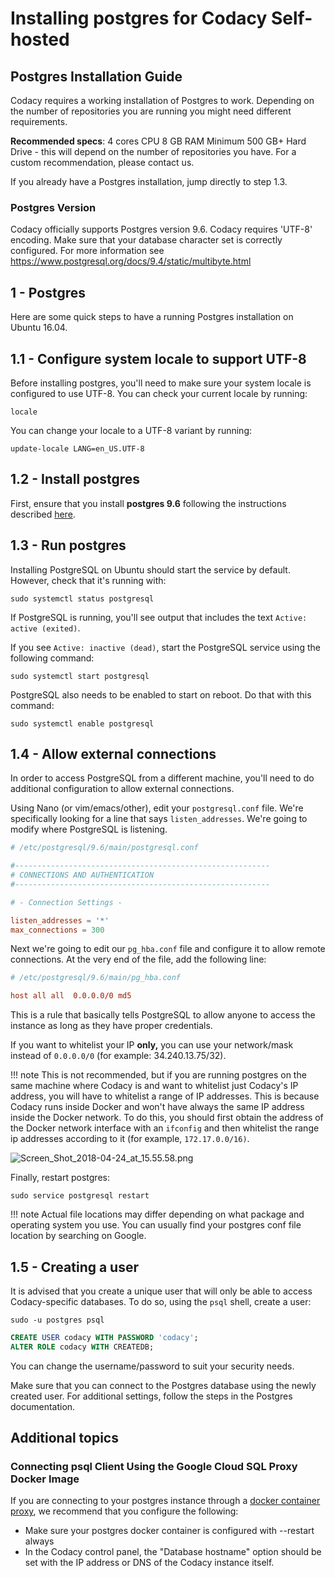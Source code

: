 # Installing postgres for Codacy Self-hosted

## Postgres Installation Guide

Codacy requires a working installation of Postgres to work. Depending on the number of repositories you are running you might need different requirements.

**Recommended specs**:
4 cores CPU
8 GB RAM
Minimum 500 GB+ Hard Drive - this will depend on the number of repositories you have. For a custom recommendation, please contact us.

If you already have a Postgres installation, jump directly to step 1.3.

### Postgres Version

Codacy officially supports Postgres version 9.6. Codacy requires 'UTF-8' encoding. Make sure that your database character set is correctly configured. For more information see
<https://www.postgresql.org/docs/9.4/static/multibyte.html>

## 1 - Postgres

Here are some quick steps to have a running Postgres installation on Ubuntu 16.04.

## 1.1 - Configure system locale to support UTF-8

Before installing postgres, you'll need to make sure your system locale is configured to use UTF-8. You can check your current locale by running:

`locale`

You can change your locale to a UTF-8 variant by running:

`update-locale LANG=en_US.UTF-8`

## 1.2 - Install postgres

First, ensure that you install **postgres 9.6** following the instructions described [here](https://www.postgresql.org/download/linux/ubuntu/).

## 1.3 - Run postgres

Installing PostgreSQL on Ubuntu should start the service by default. However, check that it's running with:

`sudo systemctl status postgresql`

If PostgreSQL is running, you'll see output that includes the text `Active: active (exited)`.

If you see `Active: inactive (dead)`, start the PostgreSQL service using the following command:

`sudo systemctl start postgresql`

PostgreSQL also needs to be enabled to start on reboot. Do that with this command:

`sudo systemctl enable postgresql`

## 1.4 - Allow external connections

In order to access PostgreSQL from a different machine, you'll need to do additional configuration to allow external connections. 

Using Nano (or vim/emacs/other), edit your `postgresql.conf` file. We're specifically looking for a line that says `listen_addresses`. We're going to modify where PostgreSQL is listening.

```conf
# /etc/postgresql/9.6/main/postgresql.conf

#---------------------------------------------------------
# CONNECTIONS AND AUTHENTICATION
#---------------------------------------------------------

# - Connection Settings -

listen_addresses = '*'
max_connections = 300
```

Next we're going to edit our `pg_hba.conf` file and configure it to allow remote connections. At the very end of the file, add the following line:

```conf
# /etc/postgresql/9.6/main/pg_hba.conf

host all all  0.0.0.0/0 md5
```

This is a rule that basically tells PostgreSQL to allow anyone to access the instance as long as they have proper credentials.

If you want to whitelist your IP **only,** you can use your network/mask instead of `0.0.0.0/0` (for example: 34.240.13.75/32).

!!! note
    This is not recommended, but if you are running postgres on the same machine where Codacy is and want to whitelist just Codacy's IP address, you will have to whitelist a range of IP addresses. This is because Codacy runs inside Docker and won't have always the same IP address inside the Docker network. To do this, you should first obtain the address of the Docker network interface with an `ifconfig` and then whitelist the range ip addresses according to it (for example, `172.17.0.0/16)`.

![Screen_Shot_2018-04-24_at_15.55.58.png](/images/Screen_Shot_2018-04-24_at_15.55.58.png) 

Finally, restart postgres:

`sudo service postgresql restart`

!!! note
    Actual file locations may differ depending on what package and operating system you use. You can usually find your postgres conf file location by searching on Google.

## 1.5 - Creating a user

It is advised that you create a unique user that will only be able to access Codacy-specific databases. To do so, using the `psql` shell, create a user:

`sudo -u postgres psql`

```sql
CREATE USER codacy WITH PASSWORD 'codacy';
ALTER ROLE codacy WITH CREATEDB;
```

You can change the username/password to suit your security needs.

Make sure that you can connect to the Postgres database using the newly created user. For additional settings, follow the steps in the Postgres documentation.

## Additional topics

### Connecting psql Client Using the Google Cloud SQL Proxy Docker Image

If you are connecting to your postgres instance through a [docker container proxy](https://cloud.google.com/sql/docs/postgres/connect-docker), we recommend that you configure the following:

-   Make sure your postgres docker container is configured with --restart always
-   In the Codacy control panel, the "Database hostname" option should be set with the IP address or DNS of the Codacy instance itself.
